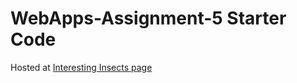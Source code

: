 # WebApps-Assignment-5 Starter Code
Hosted at [Interesting Insects page](https://44-563-web-apps-f22.github.io/44563-webapps-assignment-5-ramesh06190/insects.html)
